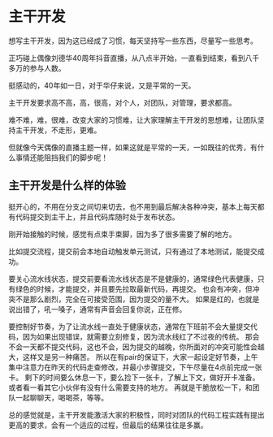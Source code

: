 # 主干开发

想写主干开发，因为这已经成了习惯，每天坚持写一些东西，尽量写一些思考。

正巧碰上偶像刘德华40周年抖音直播，从八点半开始，一直看到结束，看到八千多万的参与人数。

挺感动的，40年如一日，对于华仔来说，又是平常的一天。

主干开发要求高不高，高，很高，对个人，对团队，对管理，要求都高。

难不难，难，很难，改变大家的习惯难，让大家理解主干开发的思想难，让团队坚持主干开发，不走形，更难。

但就像今天偶像的直播主题一样，如果这就是平常的一天，一如既往的优秀，有什么事情还能阻挡我们的脚步呢！

## 主干开发是什么样的体验

挺开心的，不用在分支之间切来切去，也不用到最后解决各种冲突，基本上每天都有代码提交到主干上，并且代码库随时处于发布状态。

刚开始接触的时候，感觉有点束手束脚，因为多了很多需要了解的地方。

比如提交流程，提交前会本地自动触发单元测试，只有通过了本地测试，能提交成功。

要关心流水线状态，提交前要看流水线状态是不是健康的，通常绿色代表健康，只有绿色的时候，才能提交，并且要先拉取最新代码，再提交。
也会有冲突，但冲突不是那么剧烈，完全在可接受范围，因为提交的量不大。
如果是红的，也就是说出错了，吼一嗓子，通常有声音会回复你说，正在修。

要控制好节奏，为了让流水线一直处于健康状态，通常在下班前不会大量提交代码，因为如果出现错误，就需要立刻修复，因为流水线红了不过夜的传统。
那会不会一天都不提交代码，这也不会，因为提交的越晚，你所面对的冲突可能性会越大，这样又是另一种痛苦。
所以在有pair的保证下，大家一起设定好节奏，上午集中注意力在昨天的代码走查修改，并最小步骤提交，下午尽量在4点前完成一张卡。
剩下的时间要么休息一下，要么捡下一张卡，了解上下文，做好开卡准备。
或者看一看其它小伙伴有没有什么需要支持的地方。
再就是干脆放松一下，和团队一起聊聊天，喝喝茶，等等。

总的感觉就是，主干开发能激活大家的积极性，同时对团队的代码工程实践有提出更高的要求，会有一个适应的过程，但最后的结果往往是多赢。





